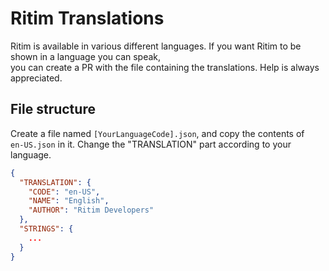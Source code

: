 # Ritim Translations
Ritim is available in various different languages.
If you want Ritim to be shown in a language you can speak, <br>you can create a PR with the file containing the translations. Help is always appreciated.

## File structure
Create a file named `[YourLanguageCode].json`, and copy the contents of<br>`en-US.json` in it. Change the "TRANSLATION" part according to your language.
```json
{
  "TRANSLATION": {
    "CODE": "en-US",
    "NAME": "English",
    "AUTHOR": "Ritim Developers"
  },
  "STRINGS": {
    ...
  }
}
